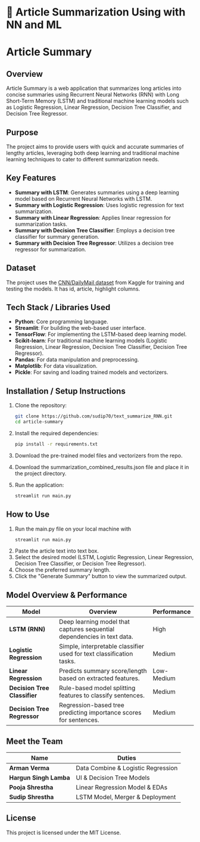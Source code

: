 # 📝 Article Summarization Using with NN and ML

# Article Summary

## Overview
Article Summary is a web application that summarizes long articles into concise summaries using Recurrent Neural Networks (RNN) with Long Short-Term Memory (LSTM) and traditional machine learning models such as Logistic Regression, Linear Regression, Decision Tree Classifier, and Decision Tree Regressor.

## Purpose
The project aims to provide users with quick and accurate summaries of lengthy articles, leveraging both deep learning and traditional machine learning techniques to cater to different summarization needs.

## Key Features
- **Summary with LSTM**: Generates summaries using a deep learning model based on Recurrent Neural Networks with LSTM.
- **Summary with Logistic Regression**: Uses logistic regression for text summarization.
- **Summary with Linear Regression**: Applies linear regression for summarization tasks.
- **Summary with Decision Tree Classifier**: Employs a decision tree classifier for summary generation.
- **Summary with Decision Tree Regressor**: Utilizes a decision tree regressor for summarization.

## Dataset
The project uses the [CNN/DailyMail dataset](https://www.kaggle.com/datasets/gowrishankarp/newspaper-text-summarization-cnn-dailymail) from Kaggle for training and testing the models. It has id, article, highlight columns.

## Tech Stack / Libraries Used
- **Python**: Core programming language.
- **Streamlit**: For building the web-based user interface.
- **TensorFlow**: For implementing the LSTM-based deep learning model.
- **Scikit-learn**: For traditional machine learning models (Logistic Regression, Linear Regression, Decision Tree Classifier, Decision Tree Regressor).
- **Pandas**: For data manipulation and preprocessing.
- **Matplotlib**: For data visualization.
- **Pickle**: For saving and loading trained models and vectorizers.

## Installation / Setup Instructions
1. Clone the repository:
   ```bash
   git clone https://github.com/sudip70/text_summarize_RNN.git
   cd article-summary

2. Install the required dependencies:
   ```bash
   pip install -r requirements.txt

3. Download the pre-trained model files and vectorizers from the repo.
   
4. Download the summarization_combined_results.json file and place it in the project directory.

5. Run the application:
   ```bash
   streamlit run main.py

## How to Use
1. Run the main.py file on your local machine with
   ```bash
   streamlit run main.py
2. Paste the article text into text box.
3. Select the desired model (LSTM, Logistic Regression, Linear Regression, Decision Tree Classifier, or Decision Tree Regressor).
4. Choose the preferred summary length.
5. Click the "Generate Summary" button to view the summarized output.

## Model Overview & Performance

| Model                      | Overview                                                                 | Performance |
|----------------------------|---------------------------------------------------------------------------|-------------|
| **LSTM (RNN)**             | Deep learning model that captures sequential dependencies in text data. | High        |
| **Logistic Regression**    | Simple, interpretable classifier used for text classification tasks.    | Medium      |
| **Linear Regression**      | Predicts summary score/length based on extracted features.               | Low-Medium  |
| **Decision Tree Classifier** | Rule-based model splitting features to classify sentences.              | Medium      |
| **Decision Tree Regressor**  | Regression-based tree predicting importance scores for sentences.       | Medium      |


## Meet the Team

| Name                     | Duties                                                                 |
|--------------------------|-------------------------------------------------------------------------|
| **Arman Verma**          | Data Combine & Logistic Regression                                      |
| **Hargun Singh Lamba**   | UI & Decision Tree Models                                              |
| **Pooja Shrestha**       | Linear Regression Model & EDAs                                         |
| **Sudip Shrestha**       | LSTM Model, Merger & Deployment                                        |

## License
This project is licensed under the MIT License.




